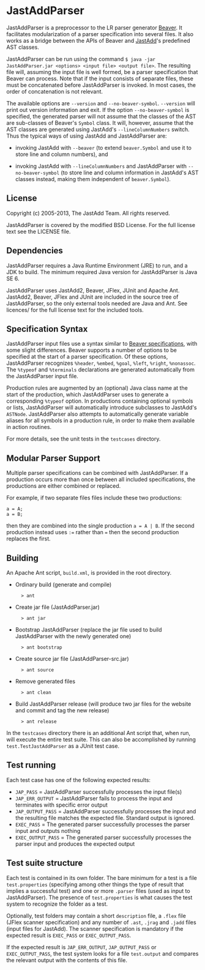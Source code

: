 JastAddParser
=============

JastAddParser is a preprocessor to the LR parser generator
[Beaver](http://beaver.sourceforge.net). It facilitates modularization
of a parser specification into several files. It also works as a
bridge between the APIs of Beaver and [JastAdd](http://jastadd.org)'s
predefined AST classes.

JastAddParser can be run using the command
`$ java -jar JastAddParser.jar <options> <input file> <output
file>`. The resulting file will, assuming the input file is well
formed, be a parser specification that Beaver can process. Note that
if the input consists of separate files, these must be concatenated
before JastAddParser is invoked. In most cases, the order of
concatenation is not relevant. 

The available options are `--version` and
`--no-beaver-symbol`. `--version` will print out version information
and exit. If the option `--no-beaver-symbol` is specified, the 
generated parser will not assume that the classes of the AST are
sub-classes of Beaver's `Symbol` class. It will, however, assume that
the AST classes are generated using JastAdd's `--lineColumnNumbers`
switch. Thus the typical ways of using JastAdd and JastAddParser are:

* invoking JastAdd with `--beaver` (to extend `beaver.Symbol` and use
it to store line and column numbers), and

* invoking JastAdd with `--lineColumnNumbers` and JastAddParser with
`--no-beaver-symbol` (to store line and column information in
JastAdd's AST classes instead, making them independent of
`beaver.Symbol`).

License
-------

Copyright (c) 2005-2013, The JastAdd Team. All rights reserved.

JastAddParser is covered by the modified BSD License. For the full license 
text see the LICENSE file.

Dependencies
------------

JastAddParser requires a Java Runtime Environment (JRE) to run, and a JDK to
build. The minimum required Java version for JastAddParser is Java SE 6.

JastAddParser uses JastAdd2, Beaver, JFlex, JUnit and Apache Ant. JastAdd2, 
Beaver, JFlex and JUnit are included in the source tree of JastAddParser, so 
the only external tools needed are Java and Ant. See licences/ for the full 
license text for the included tools.

Specification Syntax
--------------------

JastAddParser input files use a syntax similar to [Beaver
specifications](http://beaver.sourceforge.net/spec.html), with some slight
differences. Beaver supports a number of options to be specified at the start
of a parser specification. Of these options, JastAddParser recognizes
`%header`, `%embed`, `%goal`, `%left`, `%right`, `%nonassoc`. The `%typeof` and
`%terminals` declarations are generated automatically from the JastAddParser
input file.

Production rules are augmented by an (optional) Java class name at the start of
the production, which JastAddParser uses to generate a corresponding `%typeof`
option. In productions containing optional symbols or lists, JastAddParser will
automatically introduce subclasses to JastAdd's `ASTNode`. JastAddParser also
attempts to automatically generate variable aliases for all symbols in a
production rule, in order to make them available in action routines.

For more details, see the unit tests in the `testcases` directory.

Modular Parser Support
----------------------

Multiple parser specifications can be combined with JastAddParser. If a
production occurs more than once between all included specifications, the
productions are either combined or replaced.

For example, if two separate files files include these two productions:

    a = A;
    a = B;

then they are combined into the single production `a = A | B`. If the second
production instead uses `:=` rather than `=` then the second production
replaces the first.

Building
--------

An Apache Ant script, `build.xml`, is provided in the root directory.

* Ordinary build (generate and compile)

		> ant

* Create jar file (JastAddParser.jar)

		> ant jar

* Bootstrap JastAddParser (replace the jar file used to build JastAddParser with
the newly generated one)

		> ant bootstrap

* Create source jar file (JastAddParser-src.jar)

		> ant source

* Remove generated files

		> ant clean

* Build JastAddParser release (will produce two jar files for the website and
commit and tag the new release)

		> ant release

In the `testcases` directory there is an additional Ant script that, when run,
will execute the entire test suite. This can also be accomplished by running
`test.TestJastAddParser` as a JUnit test case.

Test running
------------

Each test case has one of the following expected results:

* `JAP_PASS`         = JastAddParser successfully processes the input file(s)
* `JAP_ERR_OUTPUT`   = JastAddParser fails to process the input and terminates with specific error output
* `JAP_OUTPUT_PASS`  = JastAddParser successfully processes the input and the resulting file matches the expected file. Standard output is ignored.
* `EXEC_PASS`        = The generated parser successfully processes the parser input and outputs nothing
* `EXEC_OUTPUT_PASS` = The generated parser successfully processes the parser input and produces the expected output

Test suite structure
--------------------

Each test is contained in its own folder. The bare minimum for a test is a file
`test.properties` (specifying among other things the type of result that
implies a successful test) and one or more `.parser` files (used as input to
JastAddParser). The presence of `test.properties` is what causes the test system
to recognize the folder as a test.

Optionally, test folders may contain a short `description` file, a `.flex` file
(JFlex scanner specification) and any number of `.ast`, `.jrag` and `.jadd`
files (input files for JastAdd). The scanner specification is mandatory if the
expected result is `EXEC_PASS` or `EXEC_OUTPUT_PASS`.

If the expected result is `JAP_ERR_OUTPUT`, `JAP_OUTPUT_PASS` or
`EXEC_OUTPUT_PASS`, the test system looks for a file `test.output` and compares
the relevant output with the contents of this file.
